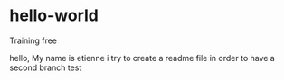 # hello-world
Training free

hello, 
My name is etienne i try to create a readme file in order to have a second branch
test
